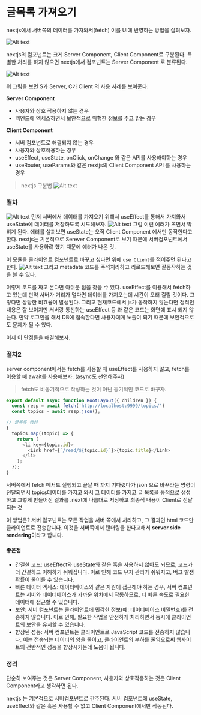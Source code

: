 # 글목록 가져오기

nextjs에서 서버쪽의 데이터를 가져와서(fetch) 이를 UI에 반영하는 방법을 살펴보자.

![Alt text](image.png)

nextjs의 컴포넌트는 크게 Server Component, Client Component로 구분된다.
특별한 처리를 하지 않으면 nextjs에서 컴포넌트는 Server Component 로 분류된다.

![Alt text](image-1.png)

위 그림을 보면 S가 Server, C가 Client 의 사용 사례를 보여준다.

**Server Component**

- 사용자와 상호 작용하지 않는 경우
- 백엔드에 엑세스하면서 보안적으로 위험한 정보를 주고 받는 경우

**Client Component**

- 서버 컴포넌트로 해결되지 않는 경우
- 사용자와 상호작용하는 경우
- useEffect, useState, onClick, onChange 와 같은 API를 사용해야하는 경우
- useRouter, useParams와 같은 nextjs의 Client Component API 를 사용하는 경우

> nextjs 구분법
> ![Alt text](image-2.png)

### 절차

![Alt text](image-3.png)
먼저 서버에서 데이터를 가져오기 위해서 useEffect를 통해서 가져와서 useState에 데이터를 저장하도록 시도해보자.
![Alt text](image-4.png)
그럼 이런 에러가 뜨면서 막히게 된다.
에러를 살펴보면 useState는 오직 Client Component 에서만 동작한다고 한다.
nextjs는 기본적으로 Serever Component로 보기 때문에 서버컴포넌트에서 useState를 사용하려 헀기 때문에 에러가 나온 것.

이 모듈을 클라이언트 컴포넌트로 바꾸고 싶다면 위에 `use Client`를 적어주면 된다고 한다.
![Alt text](image-6.png)
그러고 metadata 코드를 주석처리하고 리로드해보면 잘동작하는 것을 볼 수 있다.

이렇게 코드를 짜고 본다면 아쉬운 점을 찾을 수 있다.
useEffect를 이용해서 fetch하고 있는데 만약 서버가 거리가 멀다면 데이터를 가져오는데 시간이 오래 걸릴 것이다. 그렇다면 상당한 비효율이 발생된다.
그리고 현재코드에서 js가 동작하지 않는다면 정적인 내용은 잘 보이지만 서버랑 통신하는 useEffect 등 과 같은 코드는 화면에 표시 되지 않는다.
만약 로그인을 해서 DB에 접속한다면 사용자에게 노출이 되기 때문에 보안적으로도 문제가 될 수 있다.

이제 이 단점들을 해결해보자.

### 절차2

server component에서는 fetch를 사용할 때 useEffect를 사용하지 않고, fetch를 이용할 때 await를 사용해보자. (async도 선언해주자)

> fetch도 비동기적으로 작성하는 것이 아닌 동기적인 코드로 바꾸자.

```js
export default async function RootLayout({ children }) {
  const resp = await fetch('http://localhost:9999/topics/')
  const topics = await resp.json();
```

```js
// 글목록 생성
{
  topics.map((topic) => {
    return (
      <li key={topic.id}>
        <Link href={`/read/${topic.id}`}>{topic.title}</Link>
      </li>
    );
  });
}
```

서버쪽에서 fetch 메서드 실행되고 끝날 때 까지 기다렸다가 json 으로 바꾸라는 명령이 전달되면서 topics데이터를 가지고 와서 그 데이터를 가지고 글 목록을 동적으로 생성하고 그렇게 만들어진 결과를 .next에 나름대로 저장하고 최종적 내용이 Client로 전달 되는 것

이 방법은?
서버 컴포넌트는 모든 작업을 서버 쪽에서 처리하고, 그 결과인 html 코드만 클라이언트로 전송합니다. 이것을 서버쪽에서 랜더링을 한다고해서 **server side rendering**이라고 합니다.

#### 좋은점

- 간결한 코드: useEffect와 useState와 같은 훅을 사용하지 않아도 되므로, 코드가 더 간결하고 이해하기 쉬워집니다. 이로 인해 코드 유지 관리가 쉬워지고, 버그 발생 확률이 줄어들 수 있습니다.
- 빠른 데이터 엑세스: 데이터베이스와 같은 자원에 접근해야 하는 경우, 서버 컴포넌트는 서버와 데이터베이스가 가까운 위치에서 작동하므로, 더 빠른 속도로 필요한 데이터에 접근할 수 있습니다.
- 보안: 서버 컴포넌트는 클라이언트에 민감한 정보(예: 데이터베이스 비밀번호)를 전송하지 않습니다. 이로 인해, 필요한 작업을 안전하게 처리하면서 동시에 클라이언트의 보안을 유지할 수 있습니다.
- 향상된 성능: 서버 컴포넌트는 클라이언트로 JavaScript 코드를 전송하지 않습니다. 이는 전송되는 데이터의 양을 줄이고, 클라이언트의 부하를 줄임으로써 웹사이트의 전반적인 성능을 향상시키는데 도움이 됩니다.

### 정리

단순히 보여주는 것은 Server Component, 사용자와 상호작용하는 것은 Client Component라고 생각하면 된다.

nextjs 는 기본적으로 서버컴포넌트로 간주된다.
서버 컴포넌트에 useState, useEffect와 같은 훅은 사용할 수 없고 Client Component에서만 작동된다.
